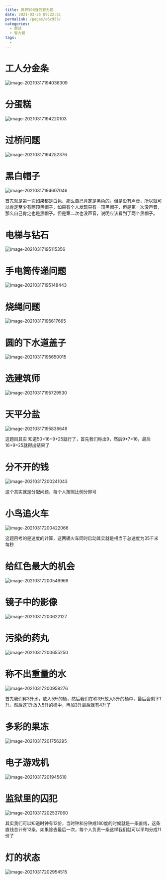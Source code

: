```yaml
---
title: 世界500强的智力题
date: 2021-03-25 09:22:51
permalink: /pages/e6c953/
categories:
  - 面试
  - 智力题
tags:
  - 
---
```

# 工人分金条

![image-20210317194036309](https://img.xiaoyou66.com/2021/03/25/2149d516f5972.png)

# 分蛋糕

![image-20210317194220103](https://img.xiaoyou66.com/2021/03/25/c9949cfd9aef5.png)

# 过桥问题

![image-20210317194252376](https://img.xiaoyou66.com/2021/03/25/9791f3f7a78f2.png)

# 黑白帽子

![image-20210317194607046](https://img.xiaoyou66.com/2021/03/25/38f74ce320ed0.png)

首先就是第一次如果都是白色，那么自己肯定是黑色的。但是没有声音，所以就可以肯定至少有两顶黑帽子，如果有个人发现只有一顶黑帽子，但是第一次没声音，那么自己肯定也是黑帽子。但是第二次也没声音，说明应该看到了两个黑帽子。

# 电梯与钻石

![image-20210317195115356](https://img.xiaoyou66.com/2021/03/25/86cfd9c1a737c.png)

# 手电筒传递问题

![image-20210317195148443](https://img.xiaoyou66.com/2021/03/25/769dfc73727c3.png)

# 烧绳问题

![image-20210317195617665](https://img.xiaoyou66.com/2021/03/25/c7755780b8580.png)

# 圆的下水道盖子

![image-20210317195650015](https://img.xiaoyou66.com/2021/03/25/8f0154b0b9a70.png)

# 选建筑师

![image-20210317195729530](https://img.xiaoyou66.com/2021/03/25/da1e5fc42b9f4.png)

# 天平分盐

![image-20210317195836649](https://img.xiaoyou66.com/2021/03/25/8a76559572e92.png)

这题目其实 知道50=16+9+25就行了，首先我们称出9，然后9+7=16，最后16+9=25就得出结果了

# 分不开的钱

![image-20210317200241043](https://img.xiaoyou66.com/2021/03/25/bc407f74cf145.png)

这个其实就是分配问题，每个人按照比例分即可

# 小鸟追火车

![image-20210317200422066](https://img.xiaoyou66.com/2021/03/25/1b9bc79736365.png)

这题目考的是速度的计算，这两辆火车同时启动其实就是相当于总速度为35千米每秒

# 给红色最大的机会

![image-20210317200549969](https://img.xiaoyou66.com/2021/03/25/3fe2138be4544.png)

# 镜子中的影像

![image-20210317200622127](https://img.xiaoyou66.com/2021/03/25/1428198558d31.png)

# 污染的药丸

![image-20210317200655250](https://img.xiaoyou66.com/2021/03/25/c70fd7a72400e.png)

# 称不出重量的水

![image-20210317200958276](https://img.xiaoyou66.com/2021/03/25/a75e1abaddb78.png)

首先我们称3升水，放入5升的桶，然后我们在称3升放入5升的桶中，最后会剩下1升。然后这1升放入5升的桶中，再加3升最后就有4升了

# 多彩的果冻

![image-20210317201756295](https://img.xiaoyou66.com/2021/03/25/af7e7c8f06f59.png)

# 电子游戏机

![image-20210317201945610](https://img.xiaoyou66.com/2021/03/25/f02ea1c20d85a.png)

# 监狱里的囚犯

![image-20210317202537060](https://img.xiaoyou66.com/2021/03/25/656e1979bcf3c.png)

其实我们可以知道时钟有12份，当时钟和分钟成180度的时候就是一条直线，这条直线总计有12条，如果除去最后一次，每个人负责一条这样我们就可以平均分成11份了

# 灯的状态

![image-20210317202954515](https://img.xiaoyou66.com/2021/03/25/455fc2d1be3e1.png)









